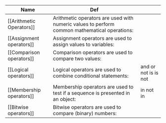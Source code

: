 
| Name                      | Def                                                                                          | |
|---------------------------|----------------------------------------------------------------------------------------------|----|
|  [[Arithmetic Operators]] | Arithmetic operators are used with numeric values to perform common mathematical operations: |
| [[Assignment operators]]  | Assignment operators are used to assign values to variables:                                 | |
| [[Comparison operators]]  | Comparison operators are used to compare two values:                                         | |
| [[Logical operators]]     | Logical operators are used to combine conditional statements:                                |and or not is is not |
| [[Membership operators]]  | Membership operators are used to test if a sequence is presented in an object:               |in not in |
| [[Bitwise operators]]     | Bitwise operators are used to compare (binary) numbers:                                      | |
